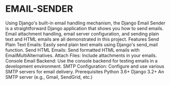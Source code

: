 # EMAIL-SENDER
Using Django's built-in email handling mechanism, the Django Email Sender is a straightforward Django application that shows you how to send emails. Email attachment handling, email server configuration, and sending plain text and HTML emails are all demonstrated in this project.
Features
Send Plain Text Emails: Easily send plain text emails using Django's send_mail function.
Send HTML Emails: Send formatted HTML emails with EmailMultiAlternatives.
Attach Files: Include attachments in your emails.
Console Email Backend: Use the console backend for testing emails in a development environment.
SMTP Configuration: Configure and use various SMTP servers for email delivery.
Prerequisites
Python 3.6+
Django 3.2+
An SMTP server (e.g., Gmail, SendGrid, etc.)
